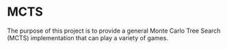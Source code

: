 # MCTS
The purpose of this project is to provide a general Monte Carlo Tree Search (MCTS) implementation that can play a variety of games.
